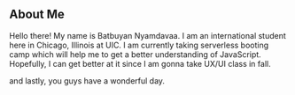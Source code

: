 ## About Me

Hello there! My name is Batbuyan Nyamdavaa. I am an international student here in Chicago, Illinois at UIC. I am currently taking serverless booting camp which will help me to get a better understanding of JavaScript. Hopefully, I can get better at it since I am gonna take UX/UI class in fall. 

and lastly, you guys have a wonderful day.
